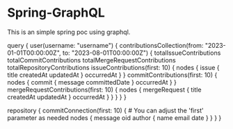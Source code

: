 # Spring-GraphQL
This is an simple spring poc using graphql.

query {
  user(username: "username") {
    contributionsCollection(from: "2023-01-01T00:00:00Z", to: "2023-08-01T00:00:00Z") {
      totalIssueContributions
      totalCommitContributions
      totalMergeRequestContributions
      totalRepositoryContributions
      issueContributions(first: 10) {
        nodes {
          issue {
            title
            createdAt
            updatedAt
          }
          occurredAt
        }
      }
      commitContributions(first: 10) {
        nodes {
          commit {
            message
            committedDate
          }
          occurredAt
        }
      }
      mergeRequestContributions(first: 10) {
        nodes {
          mergeRequest {
            title
            createdAt
            updatedAt
          }
          occurredAt
        }
      }
    }
  }
}


repository {
          commitConnection(first: 10) {   # You can adjust the 'first' parameter as needed
            nodes {
              message
              oid
              author {
                name
                email
                date
              }
            }
          }
        }

        
